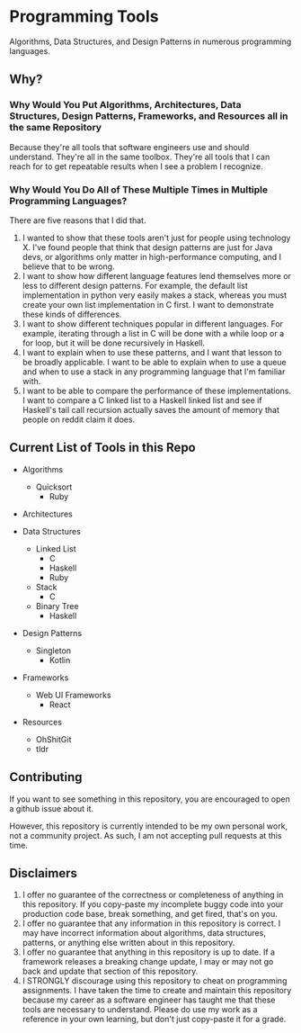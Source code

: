# Programming Tools
Algorithms, Data Structures, and Design Patterns in numerous programming languages.

## Why?

### Why Would You Put Algorithms, Architectures, Data Structures, Design Patterns, Frameworks, and Resources all in the same Repository 

Because they're all tools that software engineers use and should understand.
They're all in the same toolbox. They're all tools that I can reach for to 
get repeatable results when I see a problem I recognize.

### Why Would You Do All of These Multiple Times in Multiple Programming Languages?

There are five reasons that I did that.
1. I wanted to show that these tools aren't just for people using technology X.
I've found people that think that design patterns are just for Java devs, or 
algorithms only matter in high-performance computing, and I believe that to be 
wrong.
2. I want to show how different language features lend themselves more or less
to different design patterns. For example, the default list implementation 
in python very easily makes a stack, whereas you must create your own list
implementation in C first. I want to demonstrate these kinds of differences.
3. I want to show different techniques popular in different languages. 
For example, iterating through a list in C will be done with a while loop or 
a for loop, but it will be done recursively in Haskell.
4. I want to explain when to use these patterns, and I want that lesson to 
be broadly applicable. I want to be able to explain when to use a queue
and when to use a stack in any programming language that I'm familiar with.
5. I want to be able to compare the performance of these implementations. I 
want to compare a C linked list to a Haskell linked list and see if Haskell's 
tail call recursion actually saves the amount of memory that people on reddit 
claim it does.

## Current List of Tools in this Repo
- Algorithms
    - Quicksort
        - Ruby

- Architectures
  
- Data Structures
    - Linked List
        - C
        - Haskell
        - Ruby
    - Stack
        - C
    - Binary Tree
        - Haskell

- Design Patterns
    - Singleton
        - Kotlin

- Frameworks
    - Web UI Frameworks
        - React 

- Resources
    - OhShitGit
    - tldr

## Contributing 

If you want to see something in this repository, you are encouraged to open a
github issue about it. 

However, this repository is currently intended to be my own personal work, not
a community project. As such, I am not accepting pull requests at this time.


## Disclaimers

1. I offer no guarantee of the correctness or completeness of anything in this
   repository. If you copy-paste my incomplete buggy code into your production
   code base, break something, and get fired, that's on you.
2. I offer no guarantee that any information in this repository is correct. I
   may have incorrect information about algorithms, data structures, patterns,
   or anything else written about in this repository.
3. I offer no guarantee that anything in this repository is up to date. If a
   framework releases a breaking change update, I may or may not go back and
   update that section of this repository.
4. I STRONGLY discourage using this repository to cheat on programming
   assignments. I have taken the time to create and maintain this repository
   because my career as a software engineer has taught me that these tools are
   necessary to understand. Please do use my work as a reference in your own
   learning, but don't just copy-paste it for a grade.

